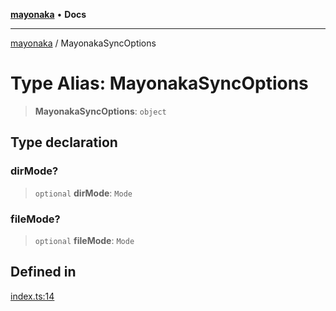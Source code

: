 [**mayonaka**](../README.md) • **Docs**

***

[mayonaka](../globals.md) / MayonakaSyncOptions

# Type Alias: MayonakaSyncOptions

> **MayonakaSyncOptions**: `object`

## Type declaration

### dirMode?

> `optional` **dirMode**: `Mode`

### fileMode?

> `optional` **fileMode**: `Mode`

## Defined in

[index.ts:14](https://github.com/ragrag/mayonaka/blob/a21e7ebab315bcbc9eab5cb5b0fc20e1590ca754/src/index.ts#L14)
